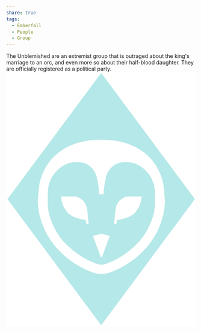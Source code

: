 ```yaml
---
share: true
tags:
  - Emberfall
  - People
  - Group
---
```

The Unblemished are an extremist group that is outraged about the king's marriage to an orc, and even more so about their half-blood daughter. They are officially registered as a political party.
![Purists](./Purists.png)